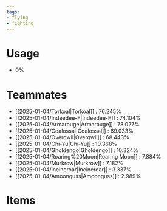 ```yaml
---
tags:
- flying
- fighting
---
```

# Usage
- 0%
# Teammates
- [[2025-01-04/Torkoal|Torkoal]] : 76.245%
- [[2025-01-04/Indeedee-F|Indeedee-F]] : 74.104%
- [[2025-01-04/Armarouge|Armarouge]] : 73.027%
- [[2025-01-04/Coalossal|Coalossal]] : 69.033%
- [[2025-01-04/Overqwil|Overqwil]] : 68.443%
- [[2025-01-04/Chi-Yu|Chi-Yu]] : 10.368%
- [[2025-01-04/Gholdengo|Gholdengo]] : 10.324%
- [[2025-01-04/Roaring%20Moon|Roaring Moon]] : 7.884%
- [[2025-01-04/Murkrow|Murkrow]] : 7.182%
- [[2025-01-04/Incineroar|Incineroar]] : 3.337%
- [[2025-01-04/Amoonguss|Amoonguss]] : 2.989%
# Items